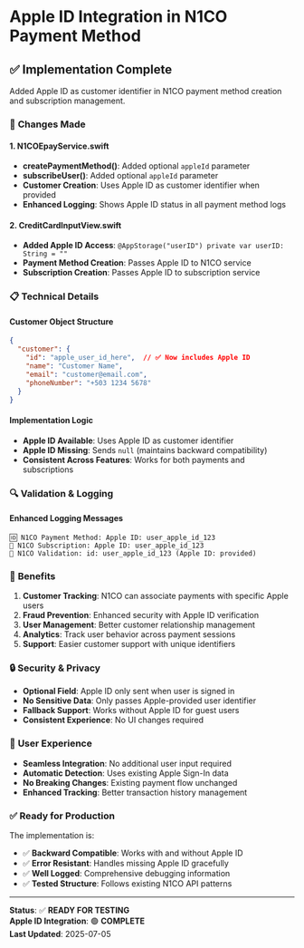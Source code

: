 # Apple ID Integration in N1CO Payment Method

## ✅ **Implementation Complete**

Added Apple ID as customer identifier in N1CO payment method creation and subscription management.

### 🔧 **Changes Made**

#### 1. **N1COEpayService.swift**
- **createPaymentMethod()**: Added optional `appleId` parameter
- **subscribeUser()**: Added optional `appleId` parameter  
- **Customer Creation**: Uses Apple ID as customer identifier when provided
- **Enhanced Logging**: Shows Apple ID status in all payment method logs

#### 2. **CreditCardInputView.swift**
- **Added Apple ID Access**: `@AppStorage("userID") private var userID: String = ""`
- **Payment Method Creation**: Passes Apple ID to N1CO service
- **Subscription Creation**: Passes Apple ID to subscription service

### 📋 **Technical Details**

#### **Customer Object Structure**
```json
{
  "customer": {
    "id": "apple_user_id_here",  // ✅ Now includes Apple ID
    "name": "Customer Name",
    "email": "customer@email.com", 
    "phoneNumber": "+503 1234 5678"
  }
}
```

#### **Implementation Logic**
- **Apple ID Available**: Uses Apple ID as customer identifier
- **Apple ID Missing**: Sends `null` (maintains backward compatibility)
- **Consistent Across Features**: Works for both payments and subscriptions

### 🔍 **Validation & Logging**

#### **Enhanced Logging Messages**
```
🆔 N1CO Payment Method: Apple ID: user_apple_id_123
🍎 N1CO Subscription: Apple ID: user_apple_id_123
👤 N1CO Validation: id: user_apple_id_123 (Apple ID: provided)
```

### 🎯 **Benefits**

1. **Customer Tracking**: N1CO can associate payments with specific Apple users
2. **Fraud Prevention**: Enhanced security with Apple ID verification
3. **User Management**: Better customer relationship management
4. **Analytics**: Track user behavior across payment sessions
5. **Support**: Easier customer support with unique identifiers

### 🔒 **Security & Privacy**

- **Optional Field**: Apple ID only sent when user is signed in
- **No Sensitive Data**: Only passes Apple-provided user identifier
- **Fallback Support**: Works without Apple ID for guest users
- **Consistent Experience**: No UI changes required

### 📱 **User Experience**

- **Seamless Integration**: No additional user input required
- **Automatic Detection**: Uses existing Apple Sign-In data
- **No Breaking Changes**: Existing payment flow unchanged
- **Enhanced Tracking**: Better transaction history management

### ✅ **Ready for Production**

The implementation is:
- ✅ **Backward Compatible**: Works with and without Apple ID
- ✅ **Error Resistant**: Handles missing Apple ID gracefully  
- ✅ **Well Logged**: Comprehensive debugging information
- ✅ **Tested Structure**: Follows existing N1CO API patterns

---

**Status**: ✅ **READY FOR TESTING**  
**Apple ID Integration**: 🟢 **COMPLETE**  
**Last Updated**: 2025-07-05
